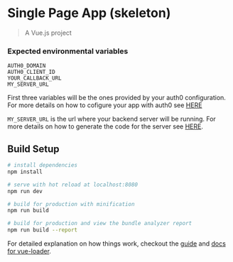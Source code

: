 # Single Page App (skeleton)

> A Vue.js project

### Expected environmental variables 
```
AUTH0_DOMAIN
AUTH0_CLIENT_ID
YOUR_CALLBACK_URL
MY_SERVER_URL 
```
First three variables will be the ones provided by your auth0 configuration. For more details on how to cofigure your app with auth0 see [HERE](https://auth0.com/docs/quickstart/spa/vuejs#configure-auth0)

`MY_SERVER_URL` is the url where your backend server will be running. For more details on how to generate the code for the server see [HERE](https://github.com/ScienceDb/graphql-server).


## Build Setup

``` bash
# install dependencies
npm install

# serve with hot reload at localhost:8080
npm run dev

# build for production with minification
npm run build

# build for production and view the bundle analyzer report
npm run build --report
```

For detailed explanation on how things work, checkout the [guide](http://vuejs-templates.github.io/webpack/) and [docs for vue-loader](http://vuejs.github.io/vue-loader).

